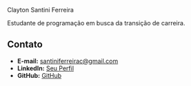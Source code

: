 
 
  Clayton Santini Ferreira
  
  Estudante de programação em busca da transição de carreira.


## Contato

- **E-mail:** santiniferreirac@gmail.com
- **LinkedIn:** [Seu Perfil](https://www.linkedin.com/in/seu-usuario)
- **GitHub:** [GitHub](https://github.com/santinix)
